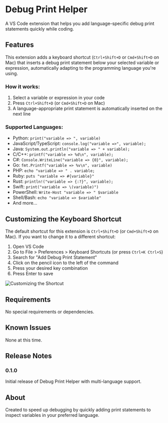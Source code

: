 # Debug Print Helper

A VS Code extension that helps you add language-specific debug print statements quickly while coding.

## Features

This extension adds a keyboard shortcut (`Ctrl+Shift+D` or `Cmd+Shift+D` on Mac) that inserts a debug print statement below your selected variable or expression, automatically adapting to the programming language you're using.

### How it works:

1. Select a variable or expression in your code
2. Press `Ctrl+Shift+D` (or `Cmd+Shift+D` on Mac)
3. A language-appropriate print statement is automatically inserted on the next line

### Supported Languages:

- Python: `print("variable => ", variable)`
- JavaScript/TypeScript: `console.log("variable =>", variable);`
- Java: `System.out.println("variable => " + variable);`
- C/C++: `printf("variable => %d\n", variable);`
- C#: `Console.WriteLine("variable => {0}", variable);`
- Go: `fmt.Printf("variable => %v\n", variable)`
- PHP: `echo "variable => " . variable;`
- Ruby: `puts "variable => #{variable}"`
- Rust: `println!("variable => {:?}", variable);`
- Swift: `print("variable => \(variable)")`
- PowerShell: `Write-Host "variable => " $variable`
- Shell/Bash: `echo "variable => $variable"`
- And more...

## Customizing the Keyboard Shortcut

The default shortcut for this extension is `Ctrl+Shift+D` (or `Cmd+Shift+D` on Mac). If you want to change it to a different shortcut:

1. Open VS Code
2. Go to File > Preferences > Keyboard Shortcuts (or press `Ctrl+K Ctrl+S`)
3. Search for "Add Debug Print Statement"
4. Click on the pencil icon to the left of the command
5. Press your desired key combination
6. Press Enter to save

![Customizing the Shortcut](images/custom-shortcut.gif)

## Requirements

No special requirements or dependencies.

## Known Issues

None at this time.

## Release Notes

### 0.1.0

Initial release of Debug Print Helper with multi-language support.

## About

Created to speed up debugging by quickly adding print statements to inspect variables in your preferred language.
